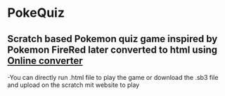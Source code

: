 # PokeQuiz
##  Scratch based Pokemon quiz game inspired by Pokemon FireRed later converted to html using [Online converter](https://packager.turbowarp.org/)



  -You can directly run .html file to play the game or download the .sb3 file and upload on the scratch mit website to play
